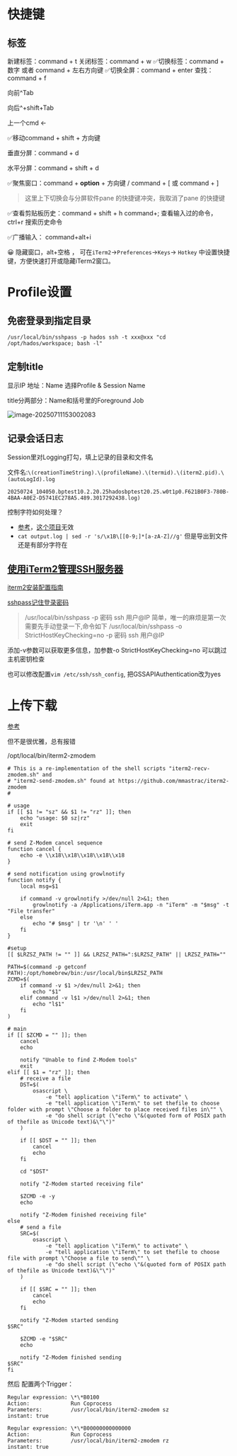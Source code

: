 # 快捷键

## 标签

新建标签：command + t
关闭标签：command + w
✅切换标签：command + 数字    或者  command + 左右方向键
✅切换全屏：command + enter
查找：command + f

向前^Tab

向后^+shift+Tab

上一个cmd <-   

✅移动command + shift + 方向键

垂直分屏：command + d

水平分屏：command + shift + d

✅聚焦窗口：command + **option** + 方向键  / command + [ 或 command + ]

> 这里上下切换会与分屏软件pane 的快捷键冲突，我取消了pane 的快捷键

✅查看剪贴板历史：command + shift + h
	command+; 查看输入过的命令，ctrl+r 搜索历史命令

✅广播输入： command+alt+i

😀 隐藏窗口，alt+空格 ， 可在`iTerm2`→`Preferences`→`Keys`-> `Hotkey` 中设置快捷键，方便快速打开或隐藏iTerm2窗口。



# Profile设置

## 免密登录到指定目录

`/usr/local/bin/sshpass -p hados ssh -t xxx@xxx "cd /opt/hados/workspace; bash -l"`

## 定制title

显示IP 地址：Name 选择Profile & Session Name

title分两部分：Name和括号里的Foreground Job

![image-20250711153002083](https://piggo-picture.oss-cn-hangzhou.aliyuncs.com/image-20250711153002083.png)

## 记录会话日志

Session里对Logging打勾，填上记录的目录和文件名

文件名:`\(creationTimeString).\(profileName).\(termid).\(iterm2.pid).\(autoLogId).log`

` 20250724_104050.bptest10.2.20.25hadosbptest20.25.w0t1p0.F621B0F3-780B-4BAA-A0E2-D5741EC278A5.489.3017292438.log) `





控制字符如何处理？

- [参考](https://www.reddit.com/r/macsysadmin/comments/pg20ue/weird_character_when_session_logging_in_terminal/?tl=zh-hans)，[这个项目](https://github.com/RadixSeven/typescript2txt)无效
- `cat output.log | sed -r 's/\x1B\[[0-9;]*[a-zA-Z]//g'`   但是导出到文件还是有部分字符在



## [使用iTerm2管理SSH服务器](https://www.javatang.com/archives/2021/11/29/13063392.html)

[iterm2安装配置指南](https://blog.myxuechao.com/post/19#01%E5%AE%89%E8%A3%85%E6%8C%87%E5%8D%97)

[sshpass记住登录密码](https://blog.csdn.net/CaptainJava/article/details/84316773)

>/usr/local/bin/sshpass -p 密码  ssh 用户@IP
>简单，唯一的麻烦是第一次需要先手动登录一下,命令如下
>/usr/local/bin/sshpass -o StrictHostKeyChecking=no -p 密码  ssh 用户@IP

添加-v参数可以获取更多信息，加参数-o StrictHostKeyChecking=no 可以跳过主机密钥检查

也可以修改配置`vim /etc/ssh/ssh_config`, 把GSSAPIAuthentication改为yes





# 上传下载

[参考](https://github.com/islishude/blog/issues/249)

但不是很优雅，总有报错

/opt/local/bin/iterm2-zmodem

```shell
# This is a re-implementation of the shell scripts "iterm2-recv-zmodem.sh" and
# "iterm2-send-zmodem.sh" found at https://github.com/mmastrac/iterm2-zmodem
#

# usage
if [[ $1 != "sz" && $1 != "rz" ]]; then
    echo "usage: $0 sz|rz"
    exit
fi

# send Z-Modem cancel sequence
function cancel {
	echo -e \\x18\\x18\\x18\\x18\\x18
}

# send notification using growlnotify
function notify {
    local msg=$1
    
    if command -v growlnotify >/dev/null 2>&1; then
        growlnotify -a /Applications/iTerm.app -n "iTerm" -m "$msg" -t "File transfer"
    else
        echo "# $msg" | tr '\n' ' '
    fi
}

#setup
[[ $LRZSZ_PATH != "" ]] && LRZSZ_PATH=":$LRZSZ_PATH" || LRZSZ_PATH=""

PATH=$(command -p getconf PATH):/opt/homebrew/bin:/usr/local/bin$LRZSZ_PATH
ZCMD=$(
    if command -v $1 >/dev/null 2>&1; then
        echo "$1"
    elif command -v l$1 >/dev/null 2>&1; then
        echo "l$1"
    fi
)

# main
if [[ $ZCMD = "" ]]; then
    cancel
    echo

    notify "Unable to find Z-Modem tools"
    exit
elif [[ $1 = "rz" ]]; then
    # receive a file
    DST=$(
        osascript \
            -e "tell application \"iTerm\" to activate" \
            -e "tell application \"iTerm\" to set thefile to choose folder with prompt \"Choose a folder to place received files in\"" \
            -e "do shell script (\"echo \"&(quoted form of POSIX path of thefile as Unicode text)&\"\")"
    )
    
    if [[ $DST = "" ]]; then
        cancel
        echo 
    fi

	cd "$DST"
	
    notify "Z-Modem started receiving file"

    $ZCMD -e -y
    echo 

    notify "Z-Modem finished receiving file"
else
    # send a file
    SRC=$(
        osascript \
            -e "tell application \"iTerm\" to activate" \
            -e "tell application \"iTerm\" to set thefile to choose file with prompt \"Choose a file to send\"" \
            -e "do shell script (\"echo \"&(quoted form of POSIX path of thefile as Unicode text)&\"\")"
    )

    if [[ $SRC = "" ]]; then
        cancel
        echo 
    fi

    notify "Z-Modem started sending
$SRC"

    $ZCMD -e "$SRC"
    echo 

    notify "Z-Modem finished sending
$SRC"
fi
```

然后 配置两个Trigger：

```shell
Regular expression: \*\*B0100
Action:             Run Coprocess
Parameters:         /usr/local/bin/iterm2-zmodem sz
instant: true

Regular expression: \*\*B00000000000000
Action:             Run Coprocess
Parameters:         /usr/local/bin/iterm2-zmodem rz
instant: true
```

